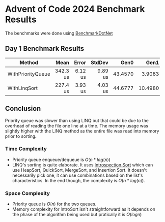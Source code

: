 # Advent of Code 2024 Benchmark Results

The benchmarks were done using [BenchmarkDotNet](https://benchmarkdotnet.org/)

## Day 1 Benchmark Results

| Method            |     Mean |   Error |  StdDev |    Gen0 |    Gen1 | Allocated |
| ----------------- | -------: | ------: | ------: | ------: | ------: | --------: |
| WithPriorityQueue | 342.3 us | 6.12 us | 9.89 us | 43.4570 |  3.9063 | 266.67 KB |
| WithLinqSort      | 227.4 us | 3.93 us | 4.03 us | 44.6777 | 10.4980 | 274.86 KB |

## Conclusion

Priority queue was slower than using LINQ but that could be due to the overhead of reading the file one line at a time. The memory usage was slightly higher with the LINQ method as the entire file was read into memory prior to sorting.

### Time Complexity

-   Priority queue enqueue/dequeue is $O(n*log(n))$
-   LINQ's sorting is quite elaborate. It uses [Introspection Sort](https://www.geeksforgeeks.org/introsort-or-introspective-sort/) which can use HeapSort, QuickSort, MergeSort, and Insertion Sort. It doesn't necessarily pick one, it can use combinations based on the list's characteristics. In the end though, the complexity is $O(n*log(n))$.

### Space Complexity

-   Priority queue is $O(n)$ for the two queues.
-   Memory complexity for IntroSort isn't straightforward as it depends on the phase of the algorithm being used but pratically it is $O(log n)$
